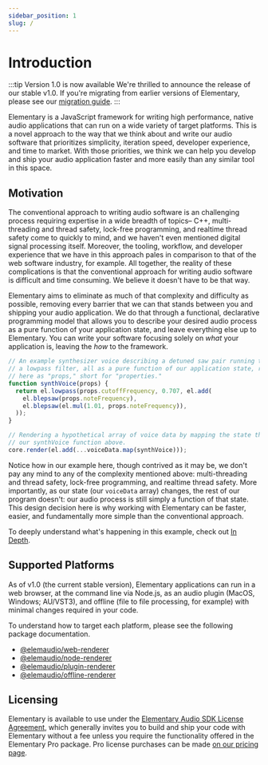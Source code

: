```yaml
---
sidebar_position: 1
slug: /
---
```


# Introduction

:::tip Version 1.0 is now available
We're thrilled to announce the release of our stable v1.0. If you're migrating from earlier versions
of Elementary, please see our [migration guide](./Migrating_to_v1.md).
:::

Elementary is a JavaScript framework for writing high performance, native audio applications that
can run on a wide variety of target platforms. This is a novel approach to the way that we think about
and write our audio software that prioritizes simplicity, iteration speed, developer experience, and time to market.
With those priorities, we think we can help you develop and ship your audio application faster and more easily than
any similar tool in this space.

## Motivation

The conventional approach to writing audio software is an challenging process requiring expertise
in a wide breadth of topics– C++, multi-threading and thread safety, lock-free programming, and realtime thread safety
come to quickly to mind, and we haven't even mentioned digital signal processing itself. Moreover, the tooling, workflow,
and developer experience that we have in this approach pales in comparison to that of the web software industry, for example.
All together, the reality of these complications is that the conventional approach for writing audio software is
difficult and time consuming. We believe it doesn't have to be that way.

Elementary aims to eliminate as much of that complexity and difficulty as possible, removing every barrier that we can that
stands between you and shipping your audio application. We do that through a functional, declarative programming model that
allows you to describe your desired audio process as a pure function of your application state, and leave everything else
up to Elementary. You can write your software focusing solely on _what_ your application is, leaving the _how_ to the framework.

```js
// An example synthesizer voice describing a detuned saw pair running through
// a lowpass filter, all as a pure function of our application state, received
// here as "props," short for "properties."
function synthVoice(props) {
  return el.lowpass(props.cutoffFrequency, 0.707, el.add(
    el.blepsaw(props.noteFrequency),
    el.blepsaw(el.mul(1.01, props.noteFrequency)),
  ));
}

// Rendering a hypothetical array of voice data by mapping the state through
// our synthVoice function above.
core.render(el.add(...voiceData.map(synthVoice)));
```

Notice how in our example here, though contrived as it may be, we don't pay any mind to any of the complexity
mentioned above: multi-threading and thread safety, lock-free programming, and realtime thread safety. More importantly,
as our state (our `voiceData` array) changes, the rest of our program doesn't: our audio process is still simply a function
of that state. This design decision here is why working with Elementary can be faster, easier, and fundamentally more simple
than the conventional approach.

To deeply understand what's happening in this example, check out [In Depth](./In_Depth.md).

## Supported Platforms

As of v1.0 (the current stable version), Elementary applications can run in a web browser, at the command line via Node.js,
as an audio plugin (MacOS, Windows; AU/VST3), and offline (file to file processing, for example) with minimal changes required in your code.

To understand how to target each platform, please see the following package documentation.

* [@elemaudio/web-renderer](https://www.elementary.audio)
* [@elemaudio/node-renderer](https://www.elementary.audio)
* [@elemaudio/plugin-renderer](https://www.elementary.audio)
* [@elemaudio/offline-renderer](https://www.elementary.audio)

## Licensing

Elementary is available to use under the [Elementary Audio SDK License Agreement](https://www.elementary.audio/license), which
generally invites you to build and ship your code with Elementary without a fee unless you require the functionality offered
in the Elementary Pro package. Pro license purchases can be made [on our pricing page](https://www.elementary.audio/pricing).
